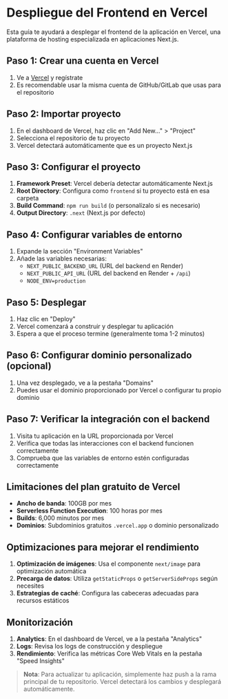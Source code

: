 # Despliegue del Frontend en Vercel

Esta guía te ayudará a desplegar el frontend de la aplicación en Vercel, una plataforma de hosting especializada en aplicaciones Next.js.

## Paso 1: Crear una cuenta en Vercel

1. Ve a [Vercel](https://vercel.com/signup) y regístrate
2. Es recomendable usar la misma cuenta de GitHub/GitLab que usas para el repositorio

## Paso 2: Importar proyecto

1. En el dashboard de Vercel, haz clic en "Add New..." > "Project"
2. Selecciona el repositorio de tu proyecto
3. Vercel detectará automáticamente que es un proyecto Next.js

## Paso 3: Configurar el proyecto

1. **Framework Preset**: Vercel debería detectar automáticamente Next.js
2. **Root Directory**: Configura como `frontend` si tu proyecto está en esa carpeta
3. **Build Command**: `npm run build` (o personalízalo si es necesario)
4. **Output Directory**: `.next` (Next.js por defecto)

## Paso 4: Configurar variables de entorno

1. Expande la sección "Environment Variables"
2. Añade las variables necesarias:
   - `NEXT_PUBLIC_BACKEND_URL` (URL del backend en Render)
   - `NEXT_PUBLIC_API_URL` (URL del backend en Render + `/api`)
   - `NODE_ENV=production`

## Paso 5: Desplegar

1. Haz clic en "Deploy"
2. Vercel comenzará a construir y desplegar tu aplicación
3. Espera a que el proceso termine (generalmente toma 1-2 minutos)

## Paso 6: Configurar dominio personalizado (opcional)

1. Una vez desplegado, ve a la pestaña "Domains"
2. Puedes usar el dominio proporcionado por Vercel o configurar tu propio dominio

## Paso 7: Verificar la integración con el backend

1. Visita tu aplicación en la URL proporcionada por Vercel
2. Verifica que todas las interacciones con el backend funcionen correctamente
3. Comprueba que las variables de entorno estén configuradas correctamente

## Limitaciones del plan gratuito de Vercel

- **Ancho de banda**: 100GB por mes
- **Serverless Function Execution**: 100 horas por mes
- **Builds**: 6,000 minutos por mes
- **Dominios**: Subdominios gratuitos `.vercel.app` o dominio personalizado

## Optimizaciones para mejorar el rendimiento

1. **Optimización de imágenes**: Usa el componente `next/image` para optimización automática
2. **Precarga de datos**: Utiliza `getStaticProps` o `getServerSideProps` según necesites
3. **Estrategias de caché**: Configura las cabeceras adecuadas para recursos estáticos

## Monitorización

1. **Analytics**: En el dashboard de Vercel, ve a la pestaña "Analytics"
2. **Logs**: Revisa los logs de construcción y despliegue
3. **Rendimiento**: Verifica las métricas Core Web Vitals en la pestaña "Speed Insights"

> **Nota**: Para actualizar tu aplicación, simplemente haz push a la rama principal de tu repositorio. Vercel detectará los cambios y desplegará automáticamente. 